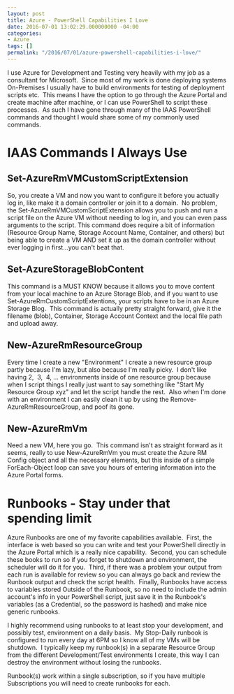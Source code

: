 ```yaml
---
layout: post
title: Azure - PowerShell Capabilities I Love
date: 2016-07-01 13:02:29.000000000 -04:00
categories:
- Azure
tags: []
permalink: "/2016/07/01/azure-powershell-capabilities-i-love/"
---
```

I use Azure for Development and Testing very heavily with my job as a consultant for Microsoft.&nbsp; Since most of my work is done deploying systems On-Premises I usually have to build environments for testing of deployment scripts etc.&nbsp; This means I have the option to go through the Azure Portal and create machine after machine, or I can use PowerShell to script these processes.&nbsp; As such I have gone through many of the IAAS PowerShell commands and thought I would share some of my commonly used commands.

# IAAS Commands I Always Use

## Set-AzureRmVMCustomScriptExtension

So, you create a VM and now you want to configure it before you actually log in, like make it a domain controller or join it to a domain.&nbsp; No problem, the Set-AzureRmVMCustomScriptExtension allows you to push and run a script file on the Azure VM without needing to log in, and you can even pass arguments to the script.&nbsp;This command does require a bit of information (Resource Group Name, Storage Account Name, Container, and others) but being able to create a VM AND set it up as the domain controller without ever logging in first...you can't beat that.

## Set-AzureStorageBlobContent

This command is&nbsp;a MUST KNOW because it allows you to move content from your local machine to an Azure Storage Blob, and if you want to use Set-AzureRmCustomScriptExtentions, your scripts have to be in an Azure Storage Blog.&nbsp; This command is actually pretty straight forward, give it the filename (blob), Container, Storage Account Context and the local file path and upload away.

## New-AzureRmResourceGroup

Every time I create a new "Environment" I create a new resource group partly because I'm lazy, but also because I'm really picky.&nbsp; I don't like having 2,&nbsp; 3,&nbsp; 4, ... environments inside of one resource group because when I script things I really just want to say something like "Start My Resource Group xyz" and let the script handle the rest.&nbsp; Also when I'm done with an environment I can easily clean it up by using the Remove-AzureRmResourceGroup, and poof its gone.

## New-AzureRmVm

Need a new VM, here you go.&nbsp; This command isn't as straight forward as it seems, really to use New-AzureRmVm you must create the Azure RM Config object and all the necessary elements, but this inside of a simple ForEach-Object loop can save you hours of entering information into the Azure Portal forms.

# Runbooks - Stay under that spending limit

Azure Runbooks are one of my favorite capabilities available.&nbsp; First, the interface is web based so you can write and test your PowerShell directly in the Azure Portal which is a really nice capability.&nbsp; Second, you can schedule these books to run so if you forget to shutdown and environment, the scheduler will do it for you.&nbsp; Third, if there was a problem your output from each run is available for review so you can always go back and review the Runbook output and check the script health.&nbsp; Finally, Runbooks have access to variables stored Outside of the Runbook, so no need to include the admin account's info in your PowerShell script, just save it in the Runbook's variables (as a Credential, so the password is hashed) and make nice generic runbooks.

I highly recommend using runbooks to at least stop your development, and possibly test, environment on a daily basis.&nbsp; My Stop-Daily runbook is configured to run every day at 6PM so I know all of my VMs will be shutdown.&nbsp; I typically keep my runbook(s) in a separate Resource Group from the different Development/Test environments I create, this way I can destroy the environment without losing the runbooks.

Runbook(s) work within a single subscription, so if you have multiple Subscriptions you will need to create runbooks for each.

